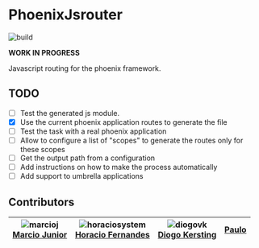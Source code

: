 # PhoenixJsrouter

![build](https://travis-ci.org/tiagoengel/phoenix-jsroutes.svg?branch=master)

**WORK IN PROGRESS**

Javascript routing for the phoenix framework.

## TODO

- [ ] Test the generated js module.
- [X] Use the current phoenix application routes to generate the file
- [ ] Test the task with a real phoenix application
- [ ] Allow to configure a list of "scopes" to generate the routes only for these scopes
- [ ] Get the output path from a configuration
- [ ] Add instructions on how to make the process automatically
- [ ] Add support to umbrella applications

## Contributors

| ![marcioj](https://avatars.githubusercontent.com/marcioj?s=100)<br/>[Marcio Junior](https://github.com/marcioj) |![horaciosystem](https://avatars.githubusercontent.com/horaciosystem?s=100)<br/>[Horacio Fernandes](https://github.com/horaciosystem) | ![diogovk](https://avatars.githubusercontent.com/diogovk?s=100)<br/>[Diogo Kersting](https://github.com/diogovk) | [Paulo](https://github.com/paaulo)
| :---: | :---: | :---: | :----: |
